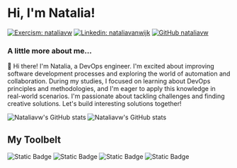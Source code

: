 # Hi, I'm Natalia!

[![Exercism: nataliavw](https://img.shields.io/badge/nataliavw-130b43?logo=exercism&logoColor=7d00ff&link=https%3A%2F%2Fexercism.org%2Fprofiles%2Fnataliavw)](https://exercism.org/profiles/nataliavw)
[![Linkedin: nataliavanwijk](https://img.shields.io/badge/-Natalia%20van%20Wijk-blue?logo=Linkedin&logoColor=white&link=https://www.linkedin.com/in/natalia-van-wijk/)](https://www.linkedin.com/in/natalia-van-wijk/)
[![GitHub nataliavw](https://img.shields.io/github/followers/nataliavw?label=follow&style=social)](https://github.com/nataliavw)

### A little more about me...

👋 Hi there!  I'm Natalia, a DevOps engineer.  I'm excited about improving software development processes and exploring the world of automation and collaboration.  During my studies, I focused on learning about DevOps principles and methodologies, and I'm eager to apply this knowledge in real-world scenarios.  I'm passionate about tackling challenges and finding creative solutions.  Let's build interesting solutions together!

![Nataliavw's GitHub stats](https://github-readme-stats.vercel.app/api?username=nataliavw&hide=stars&show_icons=true&theme=shadow_green)
![Nataliavw's GitHub stats](https://github-readme-stats.vercel.app/api/top-langs/?username=nataliavw&show_icons=true&layout=compact&theme=shadow_green)

## My Toolbelt
![Static Badge](https://img.shields.io/badge/OS-Windows-forestgreen?logo=windows&logoColor=white)
![Static Badge](https://img.shields.io/badge/Code-Python-forestgreen?logo=python&logoColor=white)
![Static Badge](https://img.shields.io/badge/Code-C%23-forestgreen?logo=csharp&logoColor=white)
![Static Badge](https://img.shields.io/badge/Tools-Docker-forestgreen?logo=docker&logoColor=white)
